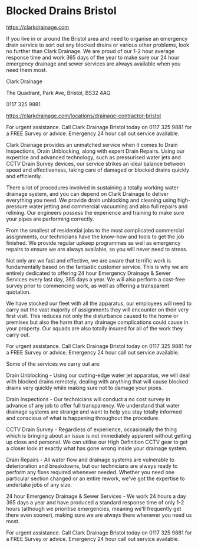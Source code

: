 # Blocked Drains Bristol

https://clarkdrainage.com

If you live in or around the Bristol area and need to organise an emergency drain service to sort out any blocked drains or various other problems, look no further than Clark Drainage. We are proud of our 1-2 hour average response time and work 365 days of the year to make sure our 24 hour emergency drainage and sewer services are always available when you need them most.

Clark Drainage

The Quadrant, Park Ave, Bristol, BS32 4AQ

0117 325 9881

https://clarkdrainage.com/locations/drainage-contractor-bristol

For urgent assistance. Call Clark Drainage Bristol today on 0117 325 9881 for a FREE Survey or advice. Emergency 24 hour call out service available.

Clark Drainage provides an unmatched service when it comes to Drain Inspections, Drain Unblocking, along with expert Drain Repairs. Using our expertise and advanced technology, such as pressurised water jets and CCTV Drain Survey devices, our service strikes an ideal balance between speed and effectiveness, taking care of damaged or blocked drains quickly and efficiently.

There a lot of procedures involved in sustaining a totally working water drainage system, and you can depend on Clark Drainage to deliver everything you need. We provide drain unblocking and cleaning using high-pressure water jetting and commercial vacuuming and also full repairs and relining. Our engineers possess the experience and training to make sure your pipes are performing correctly.

From the smallest of residential jobs to the most complicated commercial assignments, our technicians have the know-how and tools to get the job finished. We provide regular upkeep programmes as well as emergency repairs to ensure we are always available, so you will never need to stress.

Not only are we fast and effective, we are aware that terrific work is fundamentally based on the fantastic customer service. This is why we are entirely dedicated to offering 24 hour Emergency Drainage & Sewer Services every last day, 365 days a year. We will also perform a cost-free survey prior to commencing work, as well as offering a transparent quotation.

We have stocked our fleet with all the apparatus, our employees will need to carry out the vast majority of assignments they will encounter on their very first visit. This reduces not only the disturbance caused to the home or premises but also the harm that any drainage complications could cause in your property. Our squads are also totally insured for all of the work they carry out.

For urgent assistance. Call Clark Drainage Bristol today on 0117 325 9881 for a FREE Survey or advice. Emergency 24 hour call out service available.

Some of the services we carry out are:

Drain Unblocking - Using our cutting-edge water jet apparatus, we will deal with blocked drains remotely, dealing with anything that will cause blocked drains very quickly while making sure not to damage your pipes.

Drain Inspections - Our technicians will conduct a no cost survey in advance of any job to offer full transparency. We understand that water drainage systems are strange and want to help you stay totally informed and conscious of what is happening throughout the procedure.

CCTV Drain Survey - Regardless of experience, occasionally the thing which is bringing about an issue is not immediately apparent without getting up close and personal. We can utilise our High Definition CCTV gear to get a closer look at exactly what has gone wrong inside your drainage system.

Drain Repairs - All water flow and drainage systems are vulnerable to deterioration and breakdowns, but our technicians are always ready to perform any fixes required whenever needed. Whether you need one particular section changed or an entire rework, we've got the expertise to undertake jobs of any size.

24 hour Emergency Drainage & Sewer Services - We work 24 hours a day 365 days a year and have produced a standard response time of only 1-2 hours (although we prioritise emergencies, meaning we'll frequently get there even sooner), making sure we are always there whenever you need us most.

For urgent assistance. Call Clark Drainage Bristol today on 0117 325 9881 for a FREE Survey or advice. Emergency 24 hour call out service available.
